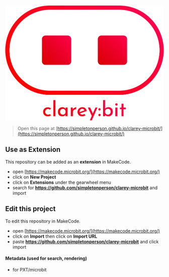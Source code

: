 ![clarey:bit logo.](clareybit_logo.svg "Design inspired by micro:bit. In no way is MSITAU associated with the BBC (British Broadcasting Corporation), this is simply a project i made with love. Thank you BBC. ❤️")
> Open this page at [https://simpletonperson.github.io/clarey-microbit/](https://simpletonperson.github.io/clarey-microbit/)

## Use as Extension

This repository can be added as an **extension** in MakeCode.

* open [https://makecode.microbit.org/](https://makecode.microbit.org/)
* click on **New Project**
* click on **Extensions** under the gearwheel menu
* search for **https://github.com/simpletonperson/clarey-microbit** and import

## Edit this project

To edit this repository in MakeCode.

* open [https://makecode.microbit.org/](https://makecode.microbit.org/)
* click on **Import** then click on **Import URL**
* paste **https://github.com/simpletonperson/clarey-microbit** and click import

#### Metadata (used for search, rendering)

* for PXT/microbit
<script src="https://makecode.com/gh-pages-embed.js"></script><script>makeCodeRender("{{ site.makecode.home_url }}", "{{ site.github.owner_name }}/{{ site.github.repository_name }}");</script>
